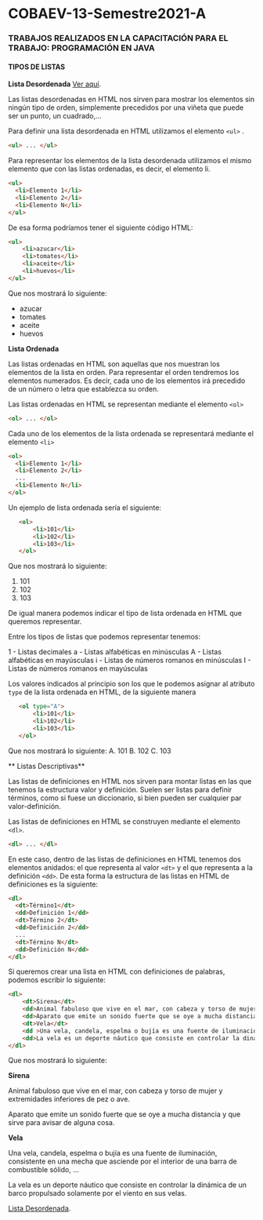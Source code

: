 # COBAEV-13-Semestre2021-A
### TRABAJOS REALIZADOS EN LA CAPACITACIÓN PARA EL TRABAJO: PROGRAMACIÓN EN JAVA

#### **TIPOS DE LISTAS**

**Lista Desordenada** [Ver aquí](https://github.com/Hector17Felix/COBAEV-13-Semestre2021-A/blob/main/Tipos%20de%20Listas.html).

Las listas desordenadas en HTML nos sirven para mostrar los elementos sin ningún tipo de orden, simplemente precedidos por una viñeta que puede ser un punto, un cuadrado,…

Para definir una lista desordenada en HTML utilizamos el elemento  `<ul>` .


```html
<ul> ... </ul>

```
Para representar los elementos de la lista desordenada utilizamos el mismo elemento que con las listas ordenadas, es decir, el elemento li.

```html
<ul>
  <li>Elemento 1</li>
  <li>Elemento 2</li>
  <li>Elemento N</li>
</ul>
```

De esa forma podríamos tener el siguiente código HTML:

```html
<ul>
	<li>azucar</li>
	<li>tomates</li>
	<li>aceite</li>
	<li>huevos</li>
</ul>
```
Que nos mostrará lo siguiente:
- azucar
- tomates
- aceite
- huevos

**Lista Ordenada**

Las listas ordenadas en HTML son aquellas que nos muestran los elementos de la lista en orden. Para representar el orden tendremos los elementos numerados. Es decir, cada uno de los elementos irá precedido de un número o letra que establezca su orden.

Las listas ordenadas en HTML se representan mediante el elemento `<ol>`

```html
<ol> ... </ol>

```
Cada uno de los elementos de la lista ordenada se representará mediante el elemento `<li>`

```html
<ol>
  <li>Elemento 1</li>
  <li>Elemento 2</li>
  ...
  <li>Elemento N</li>
</ol>
```
Un ejemplo de lista ordenada sería el siguiente:

```html
   <ol>
       <li>101</li>
       <li>102</li>
       <li>103</li>
   </ol>
```
Que nos mostrará lo siguiente:
1. 101
2. 102
3. 103

De igual manera podemos indicar el tipo de lista ordenada en HTML que queremos representar.

Entre los tipos de listas que podemos representar tenemos:

1 - Listas decimales
a - Listas alfabéticas en minúsculas
A - Listas alfabéticas en mayúsculas
i - Listas de números romanos en minúsculas
I - Listas de números romanos en mayúsculas

Los valores indicados al principio son los que le podemos asignar al atributo `type` de la lista ordenada en HTML, de la siguiente manera

```html
   <ol type="A">
       <li>101</li>
       <li>102</li>
       <li>103</li>
   </ol>

```
Que nos mostrará lo siguiente:
A. 101
B. 102
C. 103

** Listas Descriptivas**

Las listas de definiciones en HTML nos sirven para montar listas en las que tenemos la estructura valor y definición. Suelen ser listas para definir términos, como si fuese un diccionario, si bien pueden ser cualquier par valor-definición.

Las listas de definiciones en HTML se construyen mediante el elemento `<dl>`.
```html
<dl> ... </dl>

```
En este caso, dentro de las listas de definiciones en HTML tenemos dos elementos anidados: el que representa al valor `<dt>` y el que representa a la definición `<dd>`. De esta forma la estructura de las listas en HTML de definiciones es la siguiente:
```html
<dl>
  <dt>Término1</dt>
  <dd>Definición 1</dd>
  <dt>Término 2</dt>
  <dd>Definición 2</dd>
  ...
  <dt>Término N</dt>
  <dd>Definición N</dd>
</dl>
```
Si queremos crear una lista en HTML con definiciones de palabras, podemos escribir lo siguiente:
```html
<dl>
    <dt>Sirena</dt>
    <dd>Animal fabuloso que vive en el mar, con cabeza y torso de mujer y extremidades inferiores de pez o ave.</dd>
    <dd>Aparato que emite un sonido fuerte que se oye a mucha distancia y que sirve para avisar de alguna cosa.</dd>
    <dt>Vela</dt>
    <dd >Una vela, candela, espelma o bujía es una fuente de iluminación, consistente en una mecha que asciende por el interior de una barra de combustible sólido, ...</dd>
    <dd>La vela es un deporte náutico que consiste en controlar la dinámica de un barco propulsado solamente por el viento en sus velas.</dd>
</dl>
```
Que nos mostrará lo siguiente:

**Sirena**

Animal fabuloso que vive en el mar, con cabeza y torso de mujer y extremidades inferiores de pez o ave.

Aparato que emite un sonido fuerte que se oye a mucha distancia y que sirve para avisar de alguna cosa.

**Vela**

Una vela, candela, espelma o bujía es una fuente de iluminación, consistente en una mecha que asciende por el interior de una barra de combustible sólido, ...

La vela es un deporte náutico que consiste en controlar la dinámica de un barco propulsado solamente por el viento en sus velas.


[Lista Desordenada](https://github.com/Hector17Felix/COBAEV-13-Semestre2021-A/blob/main/Tipos%20de%20Listas.html).


